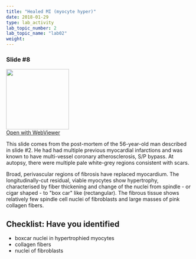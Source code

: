 ```yaml
---
title: "Healed MI (myocyte hyper)"
date: 2018-01-29
type: lab_activity
lab_topic_number: 2
lab_topic_name: "lab02"
weight: 
---
```

<div class="entrybody">
<h3>Slide #8</h3>

<div class="thumbnail"><a href="http://virtualslides.cumc.columbia.edu/3479.svs/view.apml?" target="_blank"><img alt="" src="http://pathologylab.ccnmtl.columbia.edu/assets/images/slide_3479.jpg" width="170" height="164" class="mt-image-left"></a><br><a href="http://virtualslides.cumc.columbia.edu/3479.svs/view.apml?" target="_blank">Open with WebViewer</a></div>

<p>This slide comes from the post-mortem of the 56-year-old man described in slide #2. He had had multiple previous myocardial infarctions and was known to have multi-vessel coronary atherosclerosis, S/P bypass. At autopsy, there were multiple pale white-grey regions consistent with scars.</p>

<p>Broad, perivascular regions of fibrosis have replaced myocardium. The longitudinally-cut residual, viable myocytes show hypertrophy, characterised by fiber thickening and change of the nuclei from spindle - or cigar shaped - to "box car" like (rectangular). The fibrous tissue shows relatively few spindle cell nuclei of fibroblasts and large masses of pink collagen fibers.<br clear="all"></p>

<h2>Checklist: Have you identified</h2>


<ul class="checklist">
<li>boxcar nuclei in hypertrophied myocytes</li>
<li>collagen fibers</li>
<li>nuclei of fibroblasts</li>
</ul>


						
</div>
